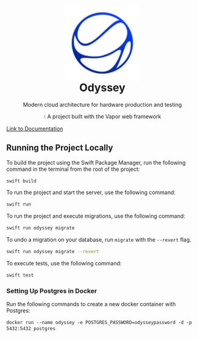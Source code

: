 <p align="center" style="margin-bottom: 0px !important;">
  <img width="200" src="docs/img/logo.svg" alt="Odyssey Logo" align="center">
</p>
<h1 align="center" style="margin-top: 0px;">Odyssey</h1>

<p align="center" >Modern cloud architecture for hardware production and testing</p>
<p align="center" >💧 A project built with the Vapor web framework</p>

[Link to Documentation](https://johnhalz.github.io/odyssey/)

## Running the Project Locally

To build the project using the Swift Package Manager, run the following command in the terminal from the root of the project:
```bash
swift build
```

To run the project and start the server, use the following command:
```bash
swift run
```

To run the project and execute migrations, use the following command:
``` bash
swift run odyssey migrate
```

To undo a migration on your database, run `migrate` with the `--revert` flag.
``` bash
swift run odyssey migrate --revert
```

To execute tests, use the following command:
```bash
swift test
```

### Setting Up Postgres in Docker
Run the following commands to create a new docker container with Postgres:
```shell
docker run --name odyssey -e POSTGRES_PASSWORD=odysseypassword -d -p 5432:5432 postgres
```
